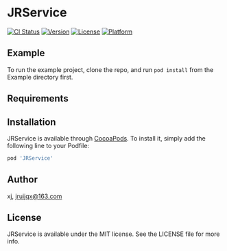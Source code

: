 # JRService

[![CI Status](https://img.shields.io/travis/xj/JRService.svg?style=flat)](https://travis-ci.org/xj/JRService)
[![Version](https://img.shields.io/cocoapods/v/JRService.svg?style=flat)](https://cocoapods.org/pods/JRService)
[![License](https://img.shields.io/cocoapods/l/JRService.svg?style=flat)](https://cocoapods.org/pods/JRService)
[![Platform](https://img.shields.io/cocoapods/p/JRService.svg?style=flat)](https://cocoapods.org/pods/JRService)

## Example

To run the example project, clone the repo, and run `pod install` from the Example directory first.

## Requirements

## Installation

JRService is available through [CocoaPods](https://cocoapods.org). To install
it, simply add the following line to your Podfile:

```ruby
pod 'JRService'
```

## Author

xj, jruijqx@163.com

## License

JRService is available under the MIT license. See the LICENSE file for more info.
